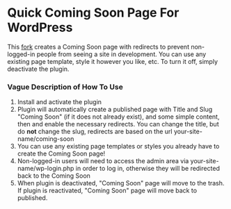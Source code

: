 # Quick Coming Soon Page For WordPress

This [fork](https://github.com/marktimemedia/wordpress-quick-coming-soon) creates a Coming Soon page with redirects to prevent non-logged-in people from seeing a site in development. You can use any existing page template, style it however you like, etc. 
To turn it off, simply deactivate the plugin.

### Vague Description of How To Use
1. Install and activate the plugin
2. Plugin will automatically create a published page with Title and Slug "Coming Soon" (if it does not already exist), and some simple content, then and enable the necessary redirects. You can change the title, but do **not** change the slug, redirects are based on the url your-site-name/coming-soon
3. You can use any existing page templates or styles you already have to create the Coming Soon page!
4. Non-logged-in users will need to access the admin area via your-site-name/wp-login.php in order to log in, otherwise they will be redirected back to the Coming Soon
5. When plugin is deactivated, "Coming Soon" page will move to the trash. If plugin is reactivated, "Coming Soon" page will move back to published.
